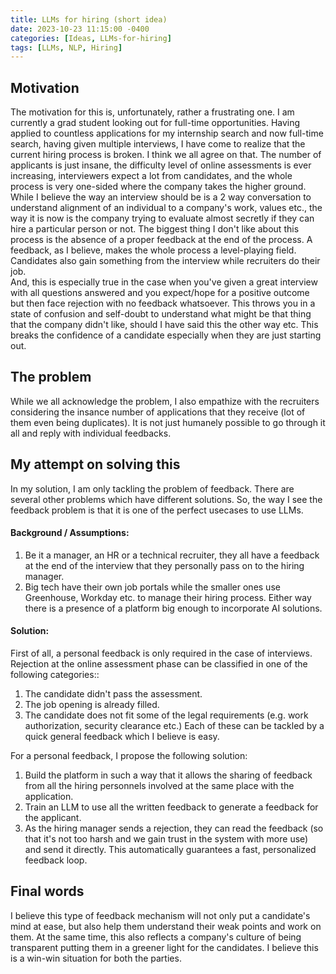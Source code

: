 ```yaml
---
title: LLMs for hiring (short idea)
date: 2023-10-23 11:15:00 -0400
categories: [Ideas, LLMs-for-hiring]
tags: [LLMs, NLP, Hiring]
---
```


## Motivation
The motivation for this is, unfortunately, rather a frustrating one. I am currently a grad student looking out for full-time opportunities. Having applied to countless applications for my internship search and now full-time search, having given multiple interviews, I have come to realize that the current hiring process is broken. I think we all agree on that. The number of applicants is just insane, the difficulty level of online assessments is ever increasing, interviewers expect a lot from candidates, and the whole process is very one-sided where the company takes the higher ground.   
While I believe the way an interview should be is a 2 way conversation to understand alignment of an individual to a company's work, values etc., the way it is now is the company trying to evaluate almost secretly if they can hire a particular person or not. The biggest thing I don't like about this process is the absence of a proper feedback at the end of the process. A feedback, as I believe, makes the whole process a level-playing field. Candidates also gain something from the interview while recruiters do their job.   
And, this is especially true in the case when you've given a great interview with all questions answered and you expect/hope for a positive outcome but then face rejection with no feedback whatsoever. This throws you in a state of confusion and self-doubt to understand what might be that thing that the company didn't like, should I have said this the other way etc. This breaks the confidence of a candidate especially when they are just starting out.

## The problem
While we all acknowledge the problem, I also empathize with the recruiters considering the insance number of applications that they receive (lot of them even being duplicates). It is not just humanely possible to go through it all and reply with individual feedbacks.

## My attempt on solving this
In my solution, I am only tackling the problem of feedback. There are several other problems which have different solutions. So, the way I see the feedback problem is that it is one of the perfect usecases to use LLMs. 
#### Background / Assumptions:
1. Be it a manager, an HR or a technical recruiter, they all have a feedback at the end of the interview that they personally pass on to the hiring manager.
2. Big tech have their own job portals while the smaller ones use Greenhouse, Workday etc. to manage their hiring process. Either way there is a presence of a platform big enough to incorporate AI solutions.   

#### Solution:
First of all, a personal feedback is only required in the case of interviews. Rejection at the online assessment phase can be classified in one of the following categories::
1. The candidate didn't pass the assessment.
2. The job opening is already filled.
3. The candidate does not fit some of the legal requirements (e.g. work authorization, security clearance etc.)
Each of these can be tackled by a quick general feedback which I believe is easy.

For a personal feedback, I propose the following solution:
1. Build the platform in such a way that it allows the sharing of feedback from all the hiring personnels involved at the same place with the application.
2. Train an LLM to use all the written feedback to generate a feedback for the applicant.
3. As the hiring manager sends a rejection, they can read the feedback (so that it's not too harsh and we gain trust in the system with more use) and send it directly.
This automatically guarantees a fast, personalized feedback loop.

## Final words
I believe this type of feedback mechanism will not only put a candidate's mind at ease, but also help them understand their weak points and work on them. At the same time, this also reflects a company's culture of being transparent putting them in a greener light for the candidates. I believe this is a win-win situation for both the parties.